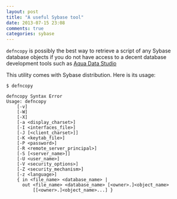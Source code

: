 ```yaml
---
layout: post
title: "A useful Sybase tool"
date: 2013-07-15 23:08
comments: true
categories: sybase
---
```


`defncopy` is possibly the best way to retrieve a script of any Sybase database objects if you do not have access to a decent database development tools such as [Aqua Data Studio](http://www.aquafold.com/aquadatastudio.html)

This utility comes with Sybase distribution. Here is its usage:

```
$ defncopy
 
defncopy Syntax Error
Usage: defncopy
    [-v]
    [-W]
    [-X]
    [-a <display_charset>]
    [-I <interfaces_file>]
    [-J [<client_charset>]]
    [-K <keytab_file>]
    [-P <password>]
    [-R <remote_server_principal>]
    [-S [<server_name>]]
    [-U <user_name>]
    [-V <security_options>]
    [-Z <security_mechanism>]
    [-z <language>]
    { in <file_name> <database_name> |
      out <file_name> <database_name> [<owner>.]<object_name>
          [[<owner>.]<object_name>...] }

```

